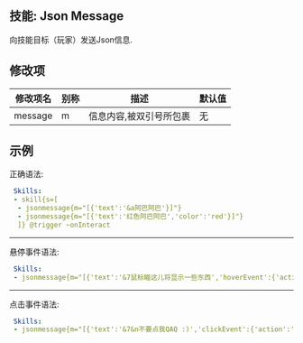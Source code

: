 技能: Json Message
--------------------------

向技能目标（玩家）发送Json信息.

修改项
----------

| 修改项名 | 别称    | 描述                                                                                                    | 默认值 |
|-----------|------------|------------------------------------|---------------|
| message   | m       | 信息内容,被双引号所包裹 | 无 |

示例
--------

正确语法:

```yaml
 Skills:
 - skill{s=[
  - jsonmessage{m="[{'text':'&a阿巴阿巴'}]"}
  - jsonmessage{m="[{'text':'红色阿巴阿巴','color':'red'}]"}
  ]} @trigger ~onInteract
```


------------------------------------------------------------------------

悬停事件语法:

```yaml
 Skills:
 - jsonmessage{m="[{'text':'&7鼠标瞄这儿将显示一些东西','hoverEvent':{'action':'show_text','value':{'text':'&a这就是 一些东西)'}}}]"} @trigger ~onInteract
```

------------------------------------------------------------------------

点击事件语法:

```yaml
 Skills:
 - jsonmessage{m="[{'text':'&7&n不要点我QAQ :)','clickEvent':{'action':'run_command','value':'/minecraft:kill %player_name%'}}]"} @trigger ~onInteract
```

